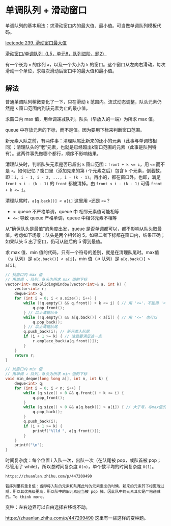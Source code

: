 
# 单调队列 + 滑动窗口

单调队列的基本用法：求滑动窗口内的最大值、最小值。可当做单调队列模板代码。

[leetcode 239. 滑动窗口最大值](https://leetcode.cn/problems/sliding-window-maximum/)

[滑动窗口/单调队列（L5，单元8，队列进阶，题2）](https://oj.youdao.com/course/37/276/1#/1/14199)

有一个长为 `n` 的序列 `a`，以及一个大小为 `k` 的窗口。这个窗口从左向右滑动，每次滑动一个单位，求每次滑动后窗口中的最大值和最小值。

## 解法

普通单调队列稍微变化了一下，只在滑动 `k` 范围内。流式动态调整，队头元素仍然是 `k` 窗口范围内到该元素为止的最小值。

求窗口内 max 值，用单调递减队列。队头（早放入的一端）为所求 max 值。

queue 中存放元素的下标，而不是值。因为要用下标来判断窗口范围。

新元素入队之前，有两件事：清理队尾比新来的还小的元素（此事与单调栈相同）；清理队头的“老”元素，也就是已经超出k窗口范围的元素（此事是队列特有）。这两件事先做哪个都行，顺序不影响结果。

清理队头时，判断队头元素是否已超出 `k` 窗口范围：`front + k <= i`，用 `<=` 而不是 `<`。如何记忆？窗口里（添加先来的第 i 个元素之后）包含 `k` 个元素，倒着数，即：`i, i - 1, i - 2, ..., i - (k - 1)`。再小的，都在窗口外。也即，满足 `front < i - (k - 1)` 的 `front` 都被清掉。由 `front < i - (k - 1)` 可得 `front + k <= i`。

清理队尾时，`a[q.back()] < a[i]` 这里用 `<`还是 `<=`？
- `<`: queue 不严格单调，queue 中 相邻元素值可能相等
- `<=`: 导致 queue 严格单调，queue 中相邻元素不相等

从“确保队头是最值”的角度出发，queue 是否单调都可以，都不影响从队头取最值。考虑如下场景：队头是两个相邻的 5。如果二者下标都在窗口内，结果正确；如果队头 5 出了窗口，仍可从随后的 5 得到最值。

求 max 值、min 值的代码，只有一个符号的差别，就是在清理队尾时。max值（↘ 队列）是 `a[q.back()] < a[i]`，min 值（↗ 队列）是 `a[q.back()] > a[i]`。

```cpp
// 找窗口内 max 值
// 用单调 ↘ 队列，队头为所求 max 值的下标
vector<int> maxSlidingWindow(vector<int>& a, int k) {
    vector<int> r;
    deque<int> q;
    for (int i = 0; i < a.size(); i++) {
        while (!q.empty() && q.front() + k <= i) { // 用 '<='，不能用 '<'
            q.pop_front();
        } // 以上清理队头
        while (!q.empty() && a[q.back()] < a[i]) { // 用 '<=' 也可以
            q.pop_back();
        } // 以上清理队尾
        q.push_back(i); // 新元素入队尾
        if (i + 1 >= k) { // 注意要满足这一点
            r.emplace_back(a[q.front()]);
        }
    }
    return r;
}
```

```cpp
// 找窗口内 min 值
// 用单调 ↗ 队列，队头为所求 min 值的下标
void min_deque(long long a[], int n, int k) {
    deque<int> q;
    for (int i = 0; i < n; i++) {
        while (q.size() > 0 && q.front() + k <= i) {
            q.pop_front();
        }
        while (q.size() > 0 && a[q.back()] > a[i]) { // 大于号，与max值的唯一差别
            q.pop_back();
        }
        q.push_back(i);
        if (i + 1 >= k) {
            printf("%lld ", a[q.front()]);
        }
    }
    printf("\n");
}
```

时间复杂度：每个位置 i 入队一次，出队一次（在队尾被 pop，或队首被 pop；尽管用了 while），所以总时间复杂度 `O(n)`，单个数平均的时间复杂度 `O(1)`。

```
https://zhuanlan.zhihu.com/p/447209490

若序列里有重复值：当即将入队的元素和队尾此时的元素重复的时候，新来的元素其下标更晚过期，所以其优先级更高，所以队中的旧元素应当被 pop 掉。因此队中的元素其实是严格递减的。To think more.
```

变种：左右边界可以自由选择右移或不动。

https://zhuanlan.zhihu.com/p/447209490 这里有一些这样的变种题。




